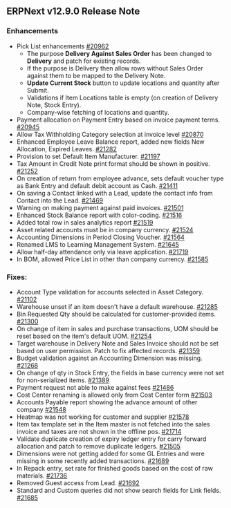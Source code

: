 ## ERPNext v12.9.0 Release Note

### Enhancements
- Pick List enhancements [#20962](https://github.com/frappe/erpnext/pull/20962)
    - The purpose **Delivery Against Sales Order** has been changed to **Delivery** and patch for existing records.
    - If the purpose is Delivery then allow rows without Sales Order against them to be mapped to the Delivery Note.
    - **Update Current Stock** button to update locations and quantity after Submit.
    - Validations if Item Locations table is empty (on creation of Delivery Note, Stock Entry).
    - Company-wise fetching of locations and quantity.
- Payment allocation on Payment Entry based on invoice payment terms. [#20945](https://github.com/frappe/erpnext/pull/20945)
- Allow Tax Withholding Category selection at invoice level [#20870](https://github.com/frappe/erpnext/pull/20870)
- Enhanced Employee Leave Balance report, added new fields New Allocation, Expired Leaves. [#21282](https://github.com/frappe/erpnext/pull/21282)
- Provision to set Default Item Manufacturer. [#21197](https://github.com/frappe/erpnext/pull/21197)
- Tax Amount in Credit Note print format should be shown in positive. [#21252](https://github.com/frappe/erpnext/pull/21252)
- On creation of return from employee advance, sets default voucher type as Bank Entry and default debit account as Cash. [#21411](https://github.com/frappe/erpnext/pull/21411)
- On saving a Contact linked with a Lead, update the contact info from Contact into the Lead. [#21469](https://github.com/frappe/erpnext/pull/21469)
- Warning on making payment against paid invoices. [#21501](https://github.com/frappe/erpnext/pull/21501)
- Enhanced Stock Balance report with color-coding. [#21516](https://github.com/frappe/erpnext/pull/21516)
- Added total row in sales analytics report [#21519](https://github.com/frappe/erpnext/pull/21519)
- Asset related accounts must be in company currency. [#21524](https://github.com/frappe/erpnext/pull/21524)
- Accounting Dimensions in Period Closing Voucher. [#21564](https://github.com/frappe/erpnext/pull/21564)
- Renamed LMS to Learning Management System. [#21645](https://github.com/frappe/erpnext/pull/21645)
- Allow half-day attendance only via leave application. [#21719](https://github.com/frappe/erpnext/pull/21719)
- In BOM, allowed Price List in other than company currency. [#21585](https://github.com/frappe/erpnext/pull/21585)

### Fixes:
- Account Type validation for accounts selected in Asset Category. [#21102](https://github.com/frappe/erpnext/pull/21102)
- Warehouse unset if an item doesn't have a default warehouse. [#21285](https://github.com/frappe/erpnext/pull/21285)
- Bin Requested Qty should be calculated for customer-provided items. [#21300](https://github.com/frappe/erpnext/pull/21300)
- On change of item in sales and purchase transactions, UOM should be reset based on the item's default UOM. [#21254](https://github.com/frappe/erpnext/pull/21254)
- Target warehouse in Delivery Note and Sales Invoice should not be set based on user permission. Patch to fix affected records. [#21359](https://github.com/frappe/erpnext/pull/21359)
- Budget validation against an Accounting Dimension was missing. [#21268](https://github.com/frappe/erpnext/pull/21268)
- On change of qty in Stock Entry, the fields in base currency were not set for non-serialized items. [#21389](https://github.com/frappe/erpnext/pull/21389)
- Payment request not able to make against fees [#21486](https://github.com/frappe/erpnext/pull/21486)
- Cost Center renaming is allowed only from Cost Center form [#21503](https://github.com/frappe/erpnext/pull/21503)
- Accounts Payable report showing the advance amount of other company [#21548](https://github.com/frappe/erpnext/pull/21548)
- Heatmap was not working for customer and supplier [#21578](https://github.com/frappe/erpnext/pull/21578)
- Item tax template set in the Item master is not fetched into the sales invoice and taxes are not shown in the offline pos. [#21714](https://github.com/frappe/erpnext/pull/21714)
- Validate duplicate creation of expiry ledger entry for carry forward allocation and patch to remove duplicate ledgers. [#21505](https://github.com/frappe/erpnext/pull/21505)
- Dimensions were not getting added for some GL Entries and were missing in some recently added transactions. [#21689](https://github.com/frappe/erpnext/pull/21689)
- In Repack entry, set rate for finished goods based on the cost of raw materials. [#21736](https://github.com/frappe/erpnext/pull/21736)
- Removed Guest access from Lead. [#21692](https://github.com/frappe/erpnext/pull/21692)
- Standard and Custom queries did not show search fields for Link fields. [#21685](https://github.com/frappe/erpnext/pull/21685)